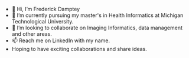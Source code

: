 - 👋 Hi, I’m Frederick Damptey
- 🌱 I’m currently pursuing my master's in Health Informatics at Michigan Technological University.
- 💞️ I’m looking to collaborate on Imaging Informatics, data management and other areas.
- 📫 Reach me on LinkedIn with my name.
- Hoping to have exciting collaborations and share ideas.


<!---
fdamptey/fdamptey is a ✨ special ✨ repository because its `README.md` (this file) appears on your GitHub profile.
You can click the Preview link to take a look at your changes.
--->
